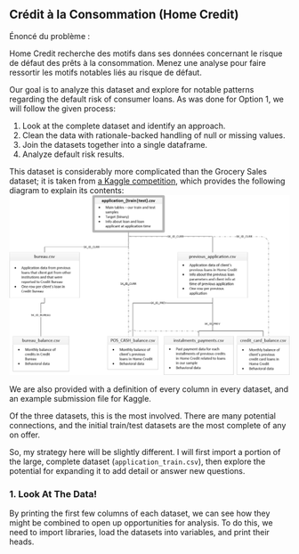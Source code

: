 ## Crédit à la Consommation (Home Credit)

Énoncé du problème :

Home Credit recherche des motifs dans ses données concernant le risque de défaut des prêts à la consommation. Menez une analyse pour faire ressortir les motifs notables liés au risque de défaut.


Our goal is to analyze this dataset and explore for notable patterns regarding the default risk of consumer loans.  As was done for Option 1, we will follow the given process:

1. Look at the complete dataset and identify an approach.
1. Clean the data with rationale-backed handling of null or missing values.
1. Join the datasets together into a single dataframe.
1. Analyze default risk results.

This dataset is considerably more complicated than the Grocery Sales dataset; it is taken from [a Kaggle competition](https://www.kaggle.com/c/home-credit-default-risk/data), which provides the following diagram to explain its contents:
<img src='./Home Credit Schema 2.png'>

We are also provided with a definition of every column in every dataset, and an example submission file for Kaggle.

Of the three datasets, this is the most involved.  There are many potential connections, and the initial train/test datasets are the most complete of any on offer.

So, my strategy here will be slightly different.  I will first import a portion of the large, complete dataset (`application_train.csv`), then explore the potential for expanding it to add detail or answer new questions.


### 1. Look At The Data!

By printing the first few columns of each dataset, we can see how they might be combined to open up opportunities for analysis.  To do this, we need to import libraries, load the datasets into variables, and print their heads.

